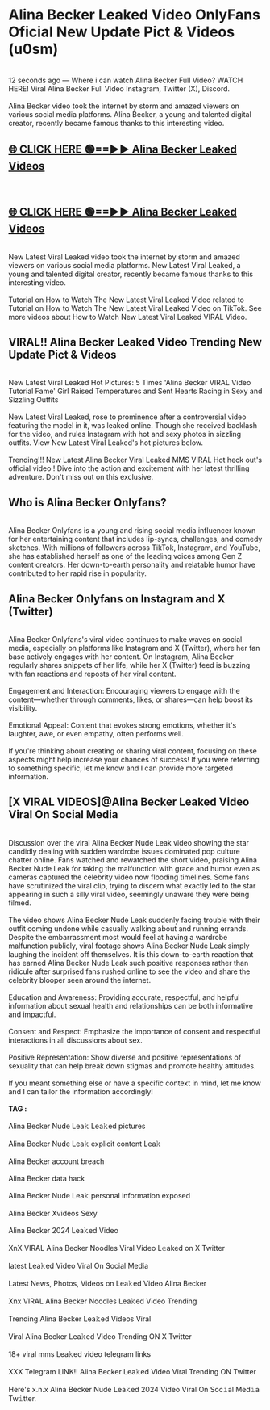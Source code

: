 # Alina Becker Leaked Video OnlyFans Oficial New Update Pict & Videos (u0sm)
<br>
12 seconds ago — Where i can watch Alina Becker Full Video? WATCH HERE! Viral Alina Becker Full Video Instagram, Twitter (X), Discord.
<br><br>
Alina Becker video took the internet by storm and amazed viewers on various social media platforms. Alina Becker, a young and talented digital creator, recently became famous thanks to this interesting video.
<br>
<h2><a href="https://play.trustnlinepharmacy.us?title=Alina_Becker">🌐 CLICK HERE 🟢==►► Alina Becker Leaked Videos</a></h2>
<br>
<h2><a href="https://play.trustnlinepharmacy.us?title=Alina_Becker">🌐 CLICK HERE 🟢==►► Alina Becker Leaked Videos</a></h2>
<br>
New Latest Viral Leaked video took the internet by storm and amazed viewers on various social media platforms. New Latest Viral Leaked, a young and talented digital creator, recently became famous thanks to this interesting video.
<br><br>
Tutorial on How to Watch The New Latest Viral Leaked Video related to Tutorial on How to Watch The New Latest Viral Leaked Video on TikTok. See more videos about How to Watch New Latest Viral Leaked VIRAL Video.
<br>
<h2>VIRAL!! Alina Becker Leaked Video Trending New Update Pict & Videos</h2>
<br>
New Latest Viral Leaked Hot Pictures: 5 Times 'Alina Becker VIRAL Video Tutorial Fame' Girl Raised Temperatures and Sent Hearts Racing in Sexy and Sizzling Outfits
<br><br>
New Latest Viral Leaked, rose to prominence after a controversial video featuring the model in it, was leaked online. Though she received backlash for the video, and rules Instagram with hot and sexy photos in sizzling outfits. View New Latest Viral Leaked's hot pictures below.
<br><br>
Trending!!! New Latest Alina Becker Viral Leaked MMS VIRAL Hot heck out's official video ! Dive into the action and excitement with her latest thrilling adventure. Don't miss out on this exclusive.
<br>
<h2>Who is Alina Becker Onlyfans?</h2>
<br>
Alina Becker Onlyfans is a young and rising social media influencer known for her entertaining content that includes lip-syncs, challenges, and comedy sketches. With millions of followers across TikTok, Instagram, and YouTube, she has established herself as one of the leading voices among Gen Z content creators. Her down-to-earth personality and relatable humor have contributed to her rapid rise in popularity.
<br>
<h2>Alina Becker Onlyfans on Instagram and X (Twitter)</h2>
<br>
Alina Becker Onlyfans's viral video continues to make waves on social media, especially on platforms like Instagram and X (Twitter), where her fan base actively engages with her content. On Instagram, Alina Becker regularly shares snippets of her life, while her X (Twitter) feed is buzzing with fan reactions and reposts of her viral content.
<br><br>
Engagement and Interaction: Encouraging viewers to engage with the content—whether through comments, likes, or shares—can help boost its visibility.
<br><br>
Emotional Appeal: Content that evokes strong emotions, whether it's laughter, awe, or even empathy, often performs well.
<br><br>
If you're thinking about creating or sharing viral content, focusing on these aspects might help increase your chances of success! If you were referring to something specific, let me know and I can provide more targeted information.
<br>
<h2>[X VIRAL VIDEOS]@Alina Becker Leaked Video Viral On Social Media</h2>
<br>
Discussion over the viral Alina Becker Nude Leak video showing the star candidly dealing with sudden wardrobe issues dominated pop culture chatter online. Fans watched and rewatched the short video, praising Alina Becker Nude Leak for taking the malfunction with grace and humor even as cameras captured the celebrity video now flooding timelines. Some fans have scrutinized the viral clip, trying to discern what exactly led to the star appearing in such a silly viral video, seemingly unaware they were being filmed.
<br><br>
The video shows Alina Becker Nude Leak suddenly facing trouble with their outfit coming undone while casually walking about and running errands. Despite the embarrassment most would feel at having a wardrobe malfunction publicly, viral footage shows Alina Becker Nude Leak simply laughing the incident off themselves. It is this down-to-earth reaction that has earned Alina Becker Nude Leak such positive responses rather than ridicule after surprised fans rushed online to see the video and share the celebrity blooper seen around the internet.
<br><br>
Education and Awareness: Providing accurate, respectful, and helpful information about sexual health and relationships can be both informative and impactful.
<br><br>
Consent and Respect: Emphasize the importance of consent and respectful interactions in all discussions about sex.
<br><br>
Positive Representation: Show diverse and positive representations of sexuality that can help break down stigmas and promote healthy attitudes.
<br><br>
If you meant something else or have a specific context in mind, let me know and I can tailor the information accordingly!
<br><br>
<strong>TAG :</strong>
<br><br>
Alina Becker Nude Lea𝚔 Lea𝚔ed pictures
<br><br>
Alina Becker Nude Lea𝚔 explicit content Lea𝚔
<br><br>
Alina Becker account breach
<br><br>
Alina Becker data hack
<br><br>
Alina Becker Nude Lea𝚔 personal information exposed
<br><br>
Alina Becker Xvideos Sexy
<br><br>
Alina Becker 2024 Lea𝚔ed Video
<br><br>
XnX VIRAL Alina Becker Noodles Viral Video L𝚎aked on X Twitter
<br><br>
latest Lea𝚔ed Video Viral On Social Media
<br><br>
Latest News, Photos, Videos on Lea𝚔ed Video Alina Becker
<br><br>
Xnx VIRAL Alina Becker Noodles Lea𝚔ed Video Trending
<br><br>
Trending Alina Becker Lea𝚔ed Videos Viral
<br><br>
Viral Alina Becker Lea𝚔ed Video Trending ON X Twitter
<br><br>
18+ viral mms Lea𝚔ed video telegram links
<br><br>
XXX Telegram LINK!! Alina Becker Lea𝚔ed Video Viral Trending ON Twitter
<br><br>
Here's x.n.x Alina Becker Nude Lea𝚔ed 2024 Video Viral On Soc𝚒al Med𝚒a Tw𝚒tter.